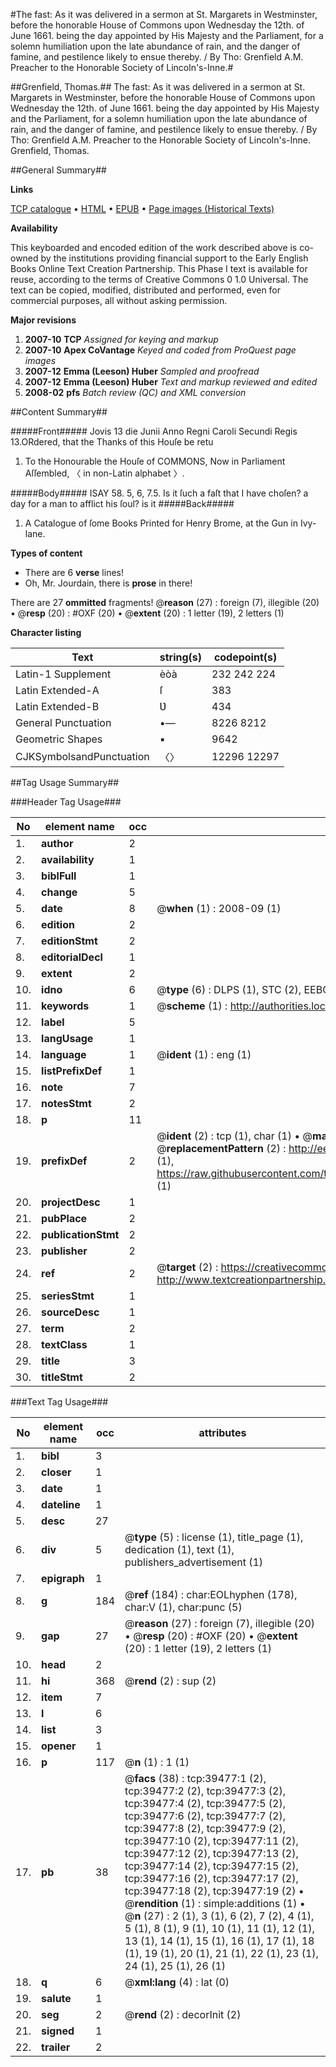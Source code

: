 #The fast: As it was delivered in a sermon at St. Margarets in Westminster, before the honorable House of Commons upon Wednesday the 12th. of June 1661. being the day appointed by His Majesty and the Parliament, for a solemn humiliation upon the late abundance of rain, and the danger of famine, and pestilence likely to ensue thereby. / By Tho: Grenfield A.M. Preacher to the Honorable Society of Lincoln's-Inne.#

##Grenfield, Thomas.##
The fast: As it was delivered in a sermon at St. Margarets in Westminster, before the honorable House of Commons upon Wednesday the 12th. of June 1661. being the day appointed by His Majesty and the Parliament, for a solemn humiliation upon the late abundance of rain, and the danger of famine, and pestilence likely to ensue thereby. / By Tho: Grenfield A.M. Preacher to the Honorable Society of Lincoln's-Inne.
Grenfield, Thomas.

##General Summary##

**Links**

[TCP catalogue](http://www.ota.ox.ac.uk/tcp/)  • 
[HTML](http://tei.it.ox.ac.uk/tcp/Texts-HTML/free/A42/A42091.html)  • 
[EPUB](http://tei.it.ox.ac.uk/tcp/Texts-EPUB/free/A42/A42091.epub) • 
[Page images (Historical Texts)](https://data.historicaltexts.jisc.ac.uk/view?pubId=eebo-99834868e&pageId=eebo-99834868e-39477-1)

**Availability**

This keyboarded and encoded edition of the
	       work described above is co-owned by the institutions
	       providing financial support to the Early English Books
	       Online Text Creation Partnership. This Phase I text is
	       available for reuse, according to the terms of Creative
	       Commons 0 1.0 Universal. The text can be copied,
	       modified, distributed and performed, even for
	       commercial purposes, all without asking permission.

**Major revisions**

1. __2007-10__ __TCP__ *Assigned for keying and markup*
1. __2007-10__ __Apex CoVantage__ *Keyed and coded from ProQuest page images*
1. __2007-12__ __Emma (Leeson) Huber__ *Sampled and proofread*
1. __2007-12__ __Emma (Leeson) Huber__ *Text and markup reviewed and edited*
1. __2008-02__ __pfs__ *Batch review (QC) and XML conversion*

##Content Summary##

#####Front#####
Jovis 13 die Junii Anno Regni Caroli Secundi Regis 13.ORdered, that the Thanks of this Houſe be retu
1. To the Honourable the Houſe of COMMONS, Now in Parliament Aſſembled, 〈 in non-Latin alphabet 〉.

#####Body#####
ISAY 58. 5, 6, 7.5. Is it ſuch a faſt that I have choſen? a day for a man to afflict his ſoul? is it
#####Back#####

1. A Catalogue of ſome Books Printed for Henry Brome, at the Gun in Ivy-lane.

**Types of content**

  * There are 6 **verse** lines!
  * Oh, Mr. Jourdain, there is **prose** in there!

There are 27 **ommitted** fragments! 
 @__reason__ (27) : foreign (7), illegible (20)  •  @__resp__ (20) : #OXF (20)  •  @__extent__ (20) : 1 letter (19), 2 letters (1)

**Character listing**


|Text|string(s)|codepoint(s)|
|---|---|---|
|Latin-1 Supplement|èòà|232 242 224|
|Latin Extended-A|ſ|383|
|Latin Extended-B|Ʋ|434|
|General Punctuation|•—|8226 8212|
|Geometric Shapes|▪|9642|
|CJKSymbolsandPunctuation|〈〉|12296 12297|

##Tag Usage Summary##

###Header Tag Usage###

|No|element name|occ|attributes|
|---|---|---|---|
|1.|__author__|2||
|2.|__availability__|1||
|3.|__biblFull__|1||
|4.|__change__|5||
|5.|__date__|8| @__when__ (1) : 2008-09 (1)|
|6.|__edition__|2||
|7.|__editionStmt__|2||
|8.|__editorialDecl__|1||
|9.|__extent__|2||
|10.|__idno__|6| @__type__ (6) : DLPS (1), STC (2), EEBO-CITATION (1), PROQUEST (1), VID (1)|
|11.|__keywords__|1| @__scheme__ (1) : http://authorities.loc.gov/ (1)|
|12.|__label__|5||
|13.|__langUsage__|1||
|14.|__language__|1| @__ident__ (1) : eng (1)|
|15.|__listPrefixDef__|1||
|16.|__note__|7||
|17.|__notesStmt__|2||
|18.|__p__|11||
|19.|__prefixDef__|2| @__ident__ (2) : tcp (1), char (1)  •  @__matchPattern__ (2) : ([0-9\-]+):([0-9IVX]+) (1), (.+) (1)  •  @__replacementPattern__ (2) : http://eebo.chadwyck.com/downloadtiff?vid=$1&page=$2 (1), https://raw.githubusercontent.com/textcreationpartnership/Texts/master/tcpchars.xml#$1 (1)|
|20.|__projectDesc__|1||
|21.|__pubPlace__|2||
|22.|__publicationStmt__|2||
|23.|__publisher__|2||
|24.|__ref__|2| @__target__ (2) : https://creativecommons.org/publicdomain/zero/1.0/ (1), http://www.textcreationpartnership.org/docs/. (1)|
|25.|__seriesStmt__|1||
|26.|__sourceDesc__|1||
|27.|__term__|2||
|28.|__textClass__|1||
|29.|__title__|3||
|30.|__titleStmt__|2||


###Text Tag Usage###

|No|element name|occ|attributes|
|---|---|---|---|
|1.|__bibl__|3||
|2.|__closer__|1||
|3.|__date__|1||
|4.|__dateline__|1||
|5.|__desc__|27||
|6.|__div__|5| @__type__ (5) : license (1), title_page (1), dedication (1), text (1), publishers_advertisement (1)|
|7.|__epigraph__|1||
|8.|__g__|184| @__ref__ (184) : char:EOLhyphen (178), char:V (1), char:punc (5)|
|9.|__gap__|27| @__reason__ (27) : foreign (7), illegible (20)  •  @__resp__ (20) : #OXF (20)  •  @__extent__ (20) : 1 letter (19), 2 letters (1)|
|10.|__head__|2||
|11.|__hi__|368| @__rend__ (2) : sup (2)|
|12.|__item__|7||
|13.|__l__|6||
|14.|__list__|3||
|15.|__opener__|1||
|16.|__p__|117| @__n__ (1) : 1 (1)|
|17.|__pb__|38| @__facs__ (38) : tcp:39477:1 (2), tcp:39477:2 (2), tcp:39477:3 (2), tcp:39477:4 (2), tcp:39477:5 (2), tcp:39477:6 (2), tcp:39477:7 (2), tcp:39477:8 (2), tcp:39477:9 (2), tcp:39477:10 (2), tcp:39477:11 (2), tcp:39477:12 (2), tcp:39477:13 (2), tcp:39477:14 (2), tcp:39477:15 (2), tcp:39477:16 (2), tcp:39477:17 (2), tcp:39477:18 (2), tcp:39477:19 (2)  •  @__rendition__ (1) : simple:additions (1)  •  @__n__ (27) : 2 (1), 3 (1), 6 (2), 7 (2), 4 (1), 5 (1), 8 (1), 9 (1), 10 (1), 11 (1), 12 (1), 13 (1), 14 (1), 15 (1), 16 (1), 17 (1), 18 (1), 19 (1), 20 (1), 21 (1), 22 (1), 23 (1), 24 (1), 25 (1), 26 (1)|
|18.|__q__|6| @__xml:lang__ (4) : lat (0)|
|19.|__salute__|1||
|20.|__seg__|2| @__rend__ (2) : decorInit (2)|
|21.|__signed__|1||
|22.|__trailer__|2||
